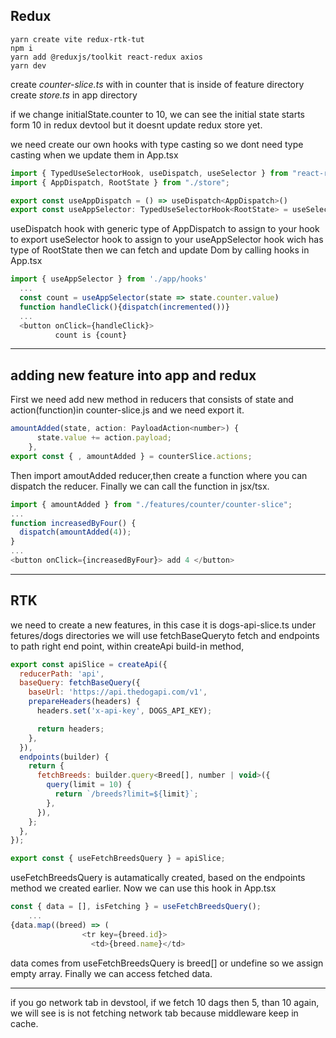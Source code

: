 ## Redux

```console
yarn create vite redux-rtk-tut
npm i
yarn add @reduxjs/toolkit react-redux axios
yarn dev
```

create _counter-slice.ts_ with in counter that is inside of feature directory
create _store.ts_ in app directory

if we change initialState.counter to 10, we can see the initial state starts form 10 in redux devtool but it doesnt update redux store yet.

we need create our own hooks with type casting so we dont need type casting when we update them in App.tsx

```javascript
import { TypedUseSelectorHook, useDispatch, useSelector } from "react-redux";
import { AppDispatch, RootState } from "./store";

export const useAppDispatch = () => useDispatch<AppDispatch>()
export const useAppSelector: TypedUseSelectorHook<RootState> = useSelector;
```

useDispatch hook with generic type of AppDispatch to assign to your hook to export
useSelector hook to assign to your useAppSelector hook wich has type of RootState
then we can fetch and update Dom by calling hooks in App.tsx

```javascript
import { useAppSelector } from './app/hooks'
  ...
  const count = useAppSelector(state => state.counter.value)
  function handleClick(){dispatch(incremented())}
  ...
  <button onClick={handleClick}>
          count is {count}
```

---

## adding new feature into app and redux

First we need add new method in reducers that consists of state and action(function)in counter-slice.js and we need export it.

```javascript
amountAdded(state, action: PayloadAction<number>) {
      state.value += action.payload;
    },
export const { , amountAdded } = counterSlice.actions;
```

Then import amoutAdded reducer,then create a function where you can dispatch the reducer. Finally we can call the function in jsx/tsx.

```javascript
import { amountAdded } from "./features/counter/counter-slice";
...
function increasedByFour() {
  dispatch(amountAdded(4));
}
...
<button onClick={increasedByFour}> add 4 </button>
```

---

## RTK

we need to create a new features, in this case it is dogs-api-slice.ts under fetures/dogs directories
we will use fetchBaseQueryto fetch and endpoints to path right end point, within createApi build-in method,

```javascript
export const apiSlice = createApi({
  reducerPath: 'api',
  baseQuery: fetchBaseQuery({
    baseUrl: 'https://api.thedogapi.com/v1',
    prepareHeaders(headers) {
      headers.set('x-api-key', DOGS_API_KEY);

      return headers;
    },
  }),
  endpoints(builder) {
    return {
      fetchBreeds: builder.query<Breed[], number | void>({
        query(limit = 10) {
          return `/breeds?limit=${limit}`;
        },
      }),
    };
  },
});

export const { useFetchBreedsQuery } = apiSlice;
```

useFetchBreedsQuery is autamatically created, based on the endpoints method we created earlier. Now we can use this hook in App.tsx

```javascript
const { data = [], isFetching } = useFetchBreedsQuery();
    ...
{data.map((breed) => (
                <tr key={breed.id}>
                  <td>{breed.name}</td>
```

data comes from useFetchBreedsQuery is breed[] or undefine so we assign empty array. Finally we can access fetched data.

---

if you go network tab in devstool, if we fetch 10 dags then 5, than 10 again, we will see is is not fetching network tab because middleware keep in cache.

